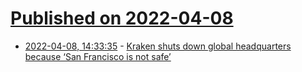 # [Published on 2022-04-08](index.md)

* [2022-04-08, 14:33:35](https://news.ycombinator.com/item?id=30957313) - [Kraken shuts down global headquarters because ‘San Francisco is not safe’](https://cointelegraph.com/news/kraken-shuts-down-global-headquarters-as-san-francisco-is-not-safe)
